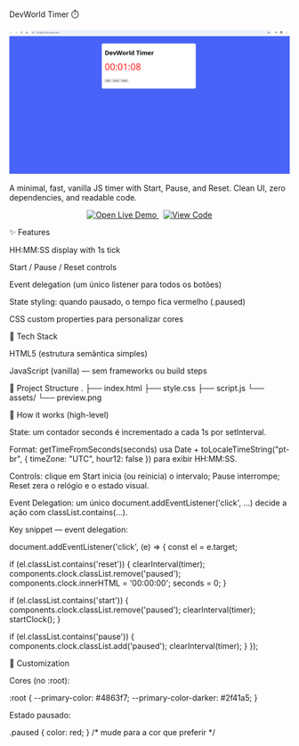 DevWorld Timer ⏱️

<p align="center">
  <a href="https://github.com/eRodrigoVanini/timer">
    <img src="assets/preview01.png" alt="DevWorld Timer — preview" width="720">
  </a>
</p>


A minimal, fast, vanilla JS timer with Start, Pause, and Reset. Clean UI, zero dependencies, and readable code.

<p align="center">  <a href="https://erodrigovanini.github.io/timer/"> <img src="https://img.shields.io/badge/OPEN%20LIVE%20DEMO-000000?style=for-the-badge" alt="Open Live Demo"> </a> &nbsp; <a href="https://github.com/eRodrigoVanini/timer"> <img src="https://img.shields.io/badge/VIEW%20CODE-4863f7?style=for-the-badge" alt="View Code"> </a> </p>
✨ Features

HH:MM:SS display with 1s tick

Start / Pause / Reset controls

Event delegation (um único listener para todos os botões)

State styling: quando pausado, o tempo fica vermelho (.paused)

CSS custom properties para personalizar cores

🧱 Tech Stack

HTML5 (estrutura semântica simples)

JavaScript (vanilla) — sem frameworks ou build steps

📁 Project Structure
.
├── index.html
├── style.css
├── script.js
└── assets/
    └── preview.png     


🧭 How it works (high-level)

State: um contador seconds é incrementado a cada 1s por setInterval.

Format: getTimeFromSeconds(seconds) usa Date + toLocaleTimeString("pt-br", { timeZone: "UTC", hour12: false }) para exibir HH:MM:SS.

Controls: clique em Start inicia (ou reinicia) o intervalo; Pause interrompe; Reset zera o relógio e o estado visual.

Event Delegation: um único document.addEventListener('click', ...) decide a ação com classList.contains(...).

Key snippet — event delegation:

document.addEventListener('click', (e) => {
  const el = e.target;

  if (el.classList.contains('reset')) {
    clearInterval(timer);
    components.clock.classList.remove('paused');
    components.clock.innerHTML = '00:00:00';
    seconds = 0;
  }

  if (el.classList.contains('start')) {
    components.clock.classList.remove('paused');
    clearInterval(timer);
    startClock();
  }

  if (el.classList.contains('pause')) {
    components.clock.classList.add('paused');
    clearInterval(timer);
  }
});

🧩 Customization

Cores (no :root):

:root {
  --primary-color: #4863f7;
  --primary-color-darker: #2f41a5;
}

Estado pausado:

.paused { color: red; }  /* mude para a cor que preferir */

